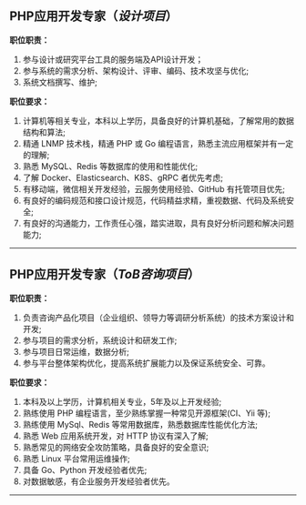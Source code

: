 
## PHP应用开发专家（*设计项目*）
**职位职责：**
1. 参与设计或研究平台工具的服务端及API设计开发；
2. 参与系统的需求分析、架构设计、评审、编码、技术攻坚与优化;
3. 系统文档撰写、维护;

**职位要求：**
1. 计算机等相关专业，本科以上学历，具备良好的计算机基础，了解常用的数据结构和算法;
2. 精通 LNMP 技术栈，精通 PHP 或 Go 编程语言，熟悉主流应用框架并有一定的理解;
3. 熟悉 MySQL、Redis 等数据库的使用和性能优化;
4. 了解 Docker、Elasticsearch、K8S、gRPC 者优先考虑;
5. 有移动端，微信相关开发经验，云服务使用经验、GitHub 有托管项目优先;
6. 有良好的编码规范和接口设计规范，代码精益求精，重视数据、代码及系统安全;
7. 有良好的沟通能力，工作责任心强，踏实进取，具有良好分析问题和解决问题能力;

***************************
## PHP应用开发专家（*ToB咨询项目*）
**职位职责：**
1. 负责咨询产品化项目（企业组织、领导力等调研分析系统）的技术方案设计和开发;
2. 参与项目的需求分析，系统设计和研发工作;
3. 参与项目日常运维，数据分析;
4. 参与平台整体架构优化，提高系统扩展能力以及保证系统安全、可靠。

**职位要求：**
1. 本科及以上学历，计算机相关专业，5年及以上开发经验;
2. 熟练使用 PHP 编程语言，至少熟练掌握一种常见开源框架(CI、Yii 等);
3. 熟练使用 MySql、Redis 等常用数据库，熟悉数据库性能优化方法;
4. 熟悉 Web 应用系统开发，对 HTTP 协议有深入了解;
5. 熟悉常见的网络安全攻防策略，具备良好的安全意识;
6. 熟悉 Linux 平台常用运维操作;
7. 具备 Go、Python 开发经验者优先;
8. 对数据敏感，有企业服务开发经验者优先。
*****************************
